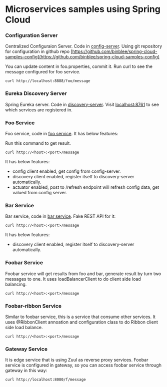 # Microservices samples using Spring Cloud


### Configuration Server

Centralized Configuraion Server. Code in [config-server](config-server). Using
git repository for configuration in github repo [https://github.com/binblee/spring-cloud-samples-config](https://github.com/binblee/spring-cloud-samples-config)

You can update content in foo.properties, commit it. Run curl to see the message configured for foo service.

```
curl http://localhost:8888/foo/message
```

### Eureka Discovery Server

Spring Eureka server. Code in [discovery-server](discovery-server). Visit
[localhost:8761](http://localhost:8761/) to see which services are registered
in.

### Foo Service
Foo service, code in [foo service](services/foo). It has below features:

Run this command to get result.

```
curl http://<host>:<port>/message
```
It has below features:

- config client enabled, get config from config-server.
- discovery client enabled, register itself to discovery-server automatically.
- actuator enabled, post to /refresh endpoint will refresh config data, get
valued from config server.

### Bar Service
Bar service, code in [bar service](services/bar). Fake REST API for it:

```
curl http://<host>:<port>/message
```

It has below features:

- discovery client enabled, register itself to discovery-server automatically.

### Foobar Service

Foobar service will get results from foo and bar, generate result by turn two
messages to one. It uses loadBalancerClient to do client side load balancing.

```
curl http://<host>:<port>/message
```

### Foobar-ribbon Service

Similar to foobar service, this is a service that consume other services.
It uses @RibbonClient annoation and configuration class to do Ribbon client
side load balance.

```
curl http://<host>:<port>/message
```
### Gateway Service

It is edge service that is using Zuul as reverse proxy services. Foobar service
is configured in gateway, so you can access foobar service through gateway in
this way:

```
curl http://localhost:8080/f/message
```
